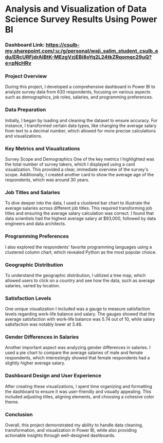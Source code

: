 # Analysis and Visualization of Data Science Survey Results Using Power BI
### Dashboard Link: https://csulb-my.sharepoint.com/:u:/g/personal/waji_salim_student_csulb_edu/ERcURFjdrAlBtK-MEzgVzjEBi8oYq2L24tkZRqomqc29uQ?e=pNcHRv 

### Project Overview
During this project, I developed a comprehensive dashboard in Power BI to analyze survey data from 630 respondents, focusing on various aspects such as demographics, job roles, salaries, and programming preferences.

### Data Preparation
Initially, I began by loading and cleaning the dataset to ensure accuracy. For instance, I transformed certain data types, like changing the average salary from text to a decimal number, which allowed for more precise calculations and visualizations.

### Key Metrics and Visualizations
Survey Scope and Demographics
One of the key metrics I highlighted was the total number of survey takers, which I displayed using a card visualization. This provided a clear, immediate overview of the survey's scope. Additionally, I created another card to show the average age of the respondents, which was around 30 years.

### Job Titles and Salaries
To dive deeper into the data, I used a clustered bar chart to illustrate the average salaries across different job titles. This required transforming job titles and ensuring the average salary calculation was correct. I found that data scientists had the highest average salary at $93,000, followed by data engineers and data architects.

### Programming Preferences
I also explored the respondents' favorite programming languages using a clustered column chart, which revealed Python as the most popular choice.

### Geographic Distribution
To understand the geographic distribution, I utilized a tree map, which allowed users to click on a country and see how the data, such as average salaries, varied by location.

### Satisfaction Levels
One unique visualization I included was a gauge to measure satisfaction levels regarding work-life balance and salary. The gauges showed that the average satisfaction with work-life balance was 5.74 out of 10, while salary satisfaction was notably lower at 3.46.

### Gender Differences in Salaries
Another important aspect was analyzing gender differences in salaries. I used a pie chart to compare the average salaries of male and female respondents, which interestingly showed that female respondents had a slightly higher average salary.

### Dashboard Design and User Experience
After creating these visualizations, I spent time organizing and formatting the dashboard to ensure it was user-friendly and visually appealing. This included adjusting titles, aligning elements, and choosing a cohesive color theme.

### Conclusion
Overall, this project demonstrated my ability to handle data cleaning, transformation, and visualization in Power BI, while also providing actionable insights through well-designed dashboards.
